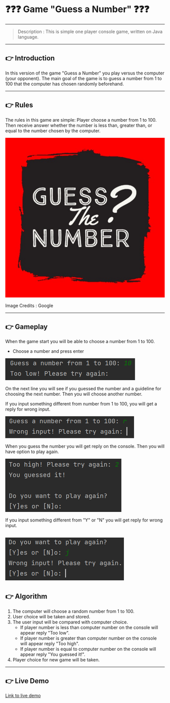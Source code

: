 # :question::question::question: Game "Guess a Number" :question::question::question:

---
> Description : This is simple one player console game, written on Java language.
---
## :point_right: Introduction
In this version of the game "Guess a Number" you play versus the computer (your opponent).
The main goal of the game is to guess a number from 1 to 100 that the computer has chosen randomly beforehand.

---

## :point_right: Rules
The rules in this game are simple: Player choose a number from 1 to 100. 
Then receive answer whether the number is less than, greater than, or equal to the number chosen by the computer.

![GuessNumber.jpg](JPEG/GuessNumber.jpg)

Image Credits : Google

---

## :point_right: Gameplay
When the game start you will be able to choose a number from 1 to 100.
* Choose a number and press enter

![png_01.png](JPEG/png_01.png)

On the next line you will see if you guessed the number and a guideline for choosing the next number.
Then you will choose another number.

If you input something different from number from 1 to 100, you will get a reply for wrong input.

![png_02.png](JPEG/png_02.png)

When you guess the number you will get reply on the console. Then you will have option to play again.

![png_03.png](JPEG/png_03.png)

If you input something different from "Y" or "N" you will get reply for wrong input.

![png_04.png](JPEG/png_04.png)
---

## :point_right: Algorithm


1. The computer will choose a random number from 1 to 100.
2. User choice will be taken and stored.
3. The user input will be compared with computer choice.
   * If player number is less than computer number on the console will appear reply "Too low".
   * If player number is greater than computer number on the console will appear reply "Too high".
   * If player number is equal to computer number on the console will appear reply "You guessed it!".
4. Player choice for new game will be taken.

---

## :point_right: Live Demo

[Link to live demo](https://replit.com/@Stavr1/GuessANumber?v=1)